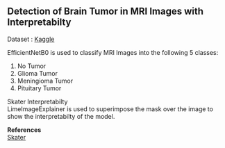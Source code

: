 ## Detection of Brain Tumor in MRI Images with Interpretabilty 

Dataset : [Kaggle](kaggle.com/iashiqul/brain-tumor-mri-image-classification)

EfficientNetB0 is used to classify MRI Images into the following 5 classes:
1. No Tumor
2. Glioma Tumor
3. Meningioma Tumor
4. Pituitary Tumor

Skater Interpretabilty <br/>
LimeImageExplainer is used to superimpose the mask over the image to show the interpretabilty of the model.

**References** <br/>
[Skater](https://lime-ml.readthedocs.io/en/latest/lime.html)

